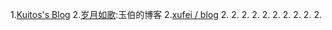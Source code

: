 1.[Kuitos's Blog](https://github.com/kuitos/kuitos.github.io/issues)
2.[岁月如歌](https://github.com/lifesinger/blog):玉伯的博客
2.[xufei / blog](https://github.com/xufei/blog)
2.[]()
2.[]()
2.[]()
2.[]()
2.[]()
2.[]()
2.[]()
2.[]()
2.[]()
2.[]()